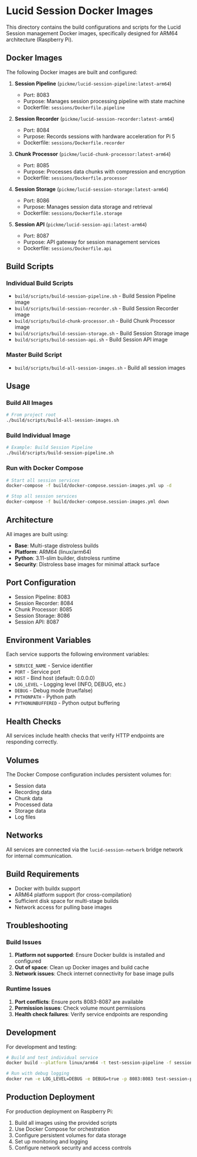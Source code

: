 # Lucid Session Docker Images

This directory contains the build configurations and scripts for the Lucid Session management Docker images, specifically designed for ARM64 architecture (Raspberry Pi).

## Docker Images

The following Docker images are built and configured:

1. **Session Pipeline** (`pickme/lucid-session-pipeline:latest-arm64`)
   - Port: 8083
   - Purpose: Manages session processing pipeline with state machine
   - Dockerfile: `sessions/Dockerfile.pipeline`

2. **Session Recorder** (`pickme/lucid-session-recorder:latest-arm64`)
   - Port: 8084
   - Purpose: Records sessions with hardware acceleration for Pi 5
   - Dockerfile: `sessions/Dockerfile.recorder`

3. **Chunk Processor** (`pickme/lucid-chunk-processor:latest-arm64`)
   - Port: 8085
   - Purpose: Processes data chunks with compression and encryption
   - Dockerfile: `sessions/Dockerfile.processor`

4. **Session Storage** (`pickme/lucid-session-storage:latest-arm64`)
   - Port: 8086
   - Purpose: Manages session data storage and retrieval
   - Dockerfile: `sessions/Dockerfile.storage`

5. **Session API** (`pickme/lucid-session-api:latest-arm64`)
   - Port: 8087
   - Purpose: API gateway for session management services
   - Dockerfile: `sessions/Dockerfile.api`

## Build Scripts

### Individual Build Scripts

- `build/scripts/build-session-pipeline.sh` - Build Session Pipeline image
- `build/scripts/build-session-recorder.sh` - Build Session Recorder image
- `build/scripts/build-chunk-processor.sh` - Build Chunk Processor image
- `build/scripts/build-session-storage.sh` - Build Session Storage image
- `build/scripts/build-session-api.sh` - Build Session API image

### Master Build Script

- `build/scripts/build-all-session-images.sh` - Build all session images

## Usage

### Build All Images

```bash
# From project root
./build/scripts/build-all-session-images.sh
```

### Build Individual Image

```bash
# Example: Build Session Pipeline
./build/scripts/build-session-pipeline.sh
```

### Run with Docker Compose

```bash
# Start all session services
docker-compose -f build/docker-compose.session-images.yml up -d

# Stop all session services
docker-compose -f build/docker-compose.session-images.yml down
```

## Architecture

All images are built using:
- **Base**: Multi-stage distroless builds
- **Platform**: ARM64 (linux/arm64)
- **Python**: 3.11-slim builder, distroless runtime
- **Security**: Distroless base images for minimal attack surface

## Port Configuration

- Session Pipeline: 8083
- Session Recorder: 8084
- Chunk Processor: 8085
- Session Storage: 8086
- Session API: 8087

## Environment Variables

Each service supports the following environment variables:

- `SERVICE_NAME` - Service identifier
- `PORT` - Service port
- `HOST` - Bind host (default: 0.0.0.0)
- `LOG_LEVEL` - Logging level (INFO, DEBUG, etc.)
- `DEBUG` - Debug mode (true/false)
- `PYTHONPATH` - Python path
- `PYTHONUNBUFFERED` - Python output buffering

## Health Checks

All services include health checks that verify HTTP endpoints are responding correctly.

## Volumes

The Docker Compose configuration includes persistent volumes for:
- Session data
- Recording data
- Chunk data
- Processed data
- Storage data
- Log files

## Networks

All services are connected via the `lucid-session-network` bridge network for internal communication.

## Build Requirements

- Docker with buildx support
- ARM64 platform support (for cross-compilation)
- Sufficient disk space for multi-stage builds
- Network access for pulling base images

## Troubleshooting

### Build Issues

1. **Platform not supported**: Ensure Docker buildx is installed and configured
2. **Out of space**: Clean up Docker images and build cache
3. **Network issues**: Check internet connectivity for base image pulls

### Runtime Issues

1. **Port conflicts**: Ensure ports 8083-8087 are available
2. **Permission issues**: Check volume mount permissions
3. **Health check failures**: Verify service endpoints are responding

## Development

For development and testing:

```bash
# Build and test individual service
docker build --platform linux/arm64 -t test-session-pipeline -f sessions/Dockerfile.pipeline .

# Run with debug logging
docker run -e LOG_LEVEL=DEBUG -e DEBUG=true -p 8083:8083 test-session-pipeline
```

## Production Deployment

For production deployment on Raspberry Pi:

1. Build all images using the provided scripts
2. Use Docker Compose for orchestration
3. Configure persistent volumes for data storage
4. Set up monitoring and logging
5. Configure network security and access controls
